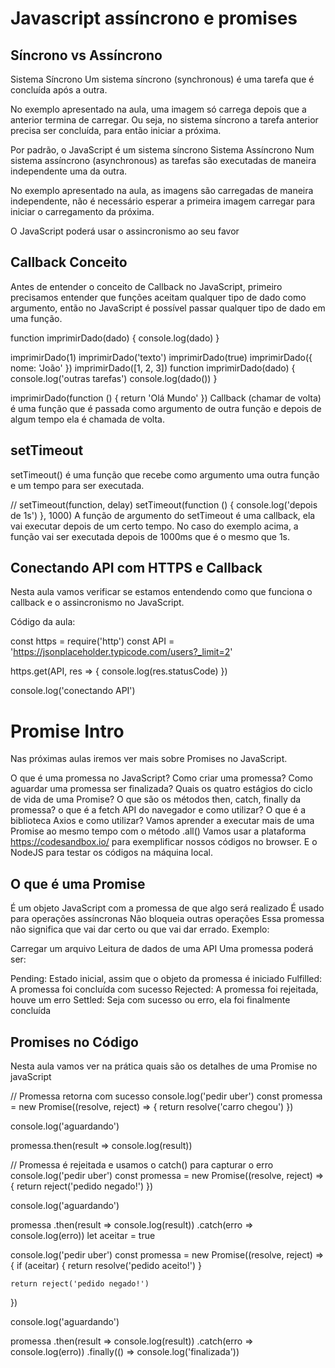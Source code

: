 # Javascript assíncrono e promises

## Síncrono vs Assíncrono

Sistema Síncrono
Um sistema síncrono (synchronous) é uma tarefa que é concluída após a outra.

No exemplo apresentado na aula, uma imagem só carrega depois que a anterior termina de carregar. Ou seja, no sistema síncrono a tarefa anterior precisa ser concluída, para então iniciar a próxima.

Por padrão, o JavaScript é um sistema síncrono
Sistema Assíncrono
Num sistema assíncrono (asynchronous) as tarefas são executadas de maneira independente uma da outra.

No exemplo apresentado na aula, as imagens são carregadas de maneira independente, não é necessário esperar a primeira imagem carregar para iniciar o carregamento da próxima.

O JavaScript poderá usar o assincronismo ao seu favor

## Callback Conceito

Antes de entender o conceito de Callback no JavaScript, primeiro precisamos entender que funções aceitam qualquer tipo de dado como argumento, então no JavaScript é possível passar qualquer tipo de dado em uma função.

function imprimirDado(dado) {
console.log(dado)
}

imprimirDado(1)
imprimirDado('texto')
imprimirDado(true)
imprimirDado({ nome: 'João' })
imprimirDado([1, 2, 3])
function imprimirDado(dado) {
console.log('outras tarefas')
console.log(dado())
}

imprimirDado(function () {
return 'Olá Mundo'
})
Callback (chamar de volta) é uma função que é passada como argumento de outra função e depois de algum tempo ela é chamada de volta.

## setTimeout

setTimeout() é uma função que recebe como argumento uma outra função e um tempo para ser executada.

// setTimeout(function, delay)
setTimeout(function () {
console.log('depois de 1s')
}, 1000)
A função de argumento do setTimeout é uma callback, ela vai executar depois de um certo tempo. No caso do exemplo acima, a função vai ser executada depois de 1000ms que é o mesmo que 1s.

## Conectando API com HTTPS e Callback

Nesta aula vamos verificar se estamos entendendo como que funciona o callback e o assincronismo no JavaScript.

Código da aula:

const https = require('http')
const API = 'https://jsonplaceholder.typicode.com/users?_limit=2'

https.get(API, res => {
console.log(res.statusCode)
})

console.log('conectando API')

# Promise Intro

Nas próximas aulas iremos ver mais sobre Promises no JavaScript.

O que é uma promessa no JavaScript?
Como criar uma promessa?
Como aguardar uma promessa ser finalizada?
Quais os quatro estágios do ciclo de vida de uma Promise?
O que são os métodos then, catch, finally da promessa?
o que é a fetch API do navegador e como utilizar?
O que é a biblioteca Axios e como utilizar?
Vamos aprender a executar mais de uma Promise ao mesmo tempo com o método .all()
Vamos usar a plataforma https://codesandbox.io/ para exemplificar nossos códigos no browser.
E o NodeJS para testar os códigos na máquina local.

## O que é uma Promise

É um objeto JavaScript com a promessa de que algo será realizado
É usado para operações assíncronas
Não bloqueia outras operações
Essa promessa não significa que vai dar certo ou que vai dar errado.
Exemplo:

Carregar um arquivo
Leitura de dados de uma API
Uma promessa poderá ser:

Pending: Estado inicial, assim que o objeto da promessa é iniciado
Fulfilled: A promessa foi concluída com sucesso
Rejected: A promessa foi rejeitada, houve um erro
Settled: Seja com sucesso ou erro, ela foi finalmente concluída

## Promises no Código

Nesta aula vamos ver na prática quais são os detalhes de uma Promise no javaScript

// Promessa retorna com sucesso
console.log('pedir uber')
const promessa = new Promise((resolve, reject) => {
return resolve('carro chegou')
})

console.log('aguardando')

promessa.then(result => console.log(result))

// Promessa é rejeitada e usamos o catch() para capturar o erro
console.log('pedir uber')
const promessa = new Promise((resolve, reject) => {
return reject('pedido negado!')
})



console.log('aguardando')

promessa
.then(result => console.log(result))
.catch(erro => console.log(erro))
let aceitar = true

console.log('pedir uber')
const promessa = new Promise((resolve, reject) => {
if (aceitar) {
return resolve('pedido aceito!')
}

    return reject('pedido negado!')

})

console.log('aguardando')

promessa
.then(result => console.log(result))
.catch(erro => console.log(erro))
.finally(() => console.log('finalizada'))